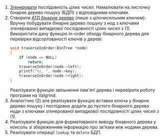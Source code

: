 1. [Згенерувати][gen] послідовність цілих чисел. Намалювати на листочку бінарне дерево пошуку (БДП) з відповідними ключами.
2. Створити [АТД бінарне дерево][bin-key] (лише з цілочисельним ключем).  
Вручну побудувати бінарне дерево пошуку з нод з ключами згенерованої випадкової послідовності цілих чисел з (1).  
Використати дану функцію in-order обходу бінарного дерева для перевірки відсортованості ключів у дереві:
    ```c
    void traverseInOrder(BinTree *node)
    {
        if (node == NULL)
            return;
        traverseInOrder(node->left);
        printf("%i, ", node->key);
        traverseInOrder(node->right);
    }
    ```
    Реалізувати функцію звільнення пам'яті дерева і перевірити роботу програми на Valgrind.
3. Аналогічно (2) але реалізувати функцію вставки ключа у бінарне дерево пошуку і послідовно додати до пустого бінарного дерева ноди з ключами згенерованої випадкової послідовності цілих чисел з (1).  
4. Реалізувати функцію для форматованого виводу бінарного дерева у консоль зі збереженням інформацію про зв'язки між нодами дерева.
5. Реалізувати операції `lookup` та `delete` БДП.

[gen]: https://www.random.org/integers/?num=10&min=-50&max=50&col=1&base=10&format=html&rnd=new
[bin-key]: https://docs.google.com/presentation/d/18PQX143prl8iTkqzjQM7h1_GZQ1swnf17oQ0TLarKpw/edit#slide=id.g51b6482251_100_317

